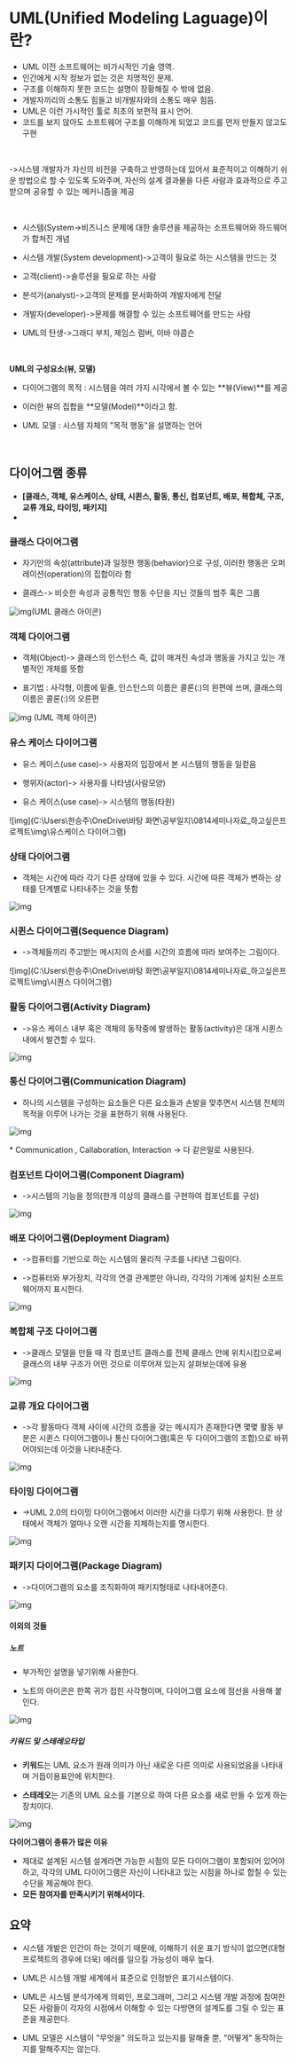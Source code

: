 

# UML(Unified Modeling Laguage)이란?

* UML 이전 소프트웨어는 비가시적인 기술 영역.
* 인간에게 시작 정보가 없는 것은 치명적인 문제.
* 구조를 이해하지 못한 코드는 설명이 장황해질 수 밖에 없음.
* 개발자끼리의 소통도 힘들고 비개발자와의 소통도 매우 힘듬.
* UML은 이런 가시적인 툴로 최초의 보편적 표시 언어.
* 코드를 보지 않아도 소프트웨어 구조를 이해하게 되었고 코드를 먼저 만들지 않고도 구현

<br>

->시스템 개발자가 자신의 비전을 구축하고 반영하는데 있어서 표준적이고 이해하기 쉬운 방법으로 할 수 있도록 도와주며, 자신의 설계 결과물을 다른 사람과 효과적으로 주고받으며 공유할 수 있는 메커니즘을 제공

<br>

* 시스템(System->비즈니스 문제에 대한 솔루션을 제공하는 소프트웨어와 하드웨어가 합쳐진 개념

* 시스템 개발(System development)->고객이 필요로 하는 시스템을 만드는 것

* 고객(client)->솔루션을 필요로 하는 사람

* 분석가(analyst)->고객의 문제를 문서화하여 개발자에게 전달

* 개발자(developer)->문제를 해결할 수 있는 소프트웨어를 만드는 사람

* UML의 탄생->그래디 부치, 제임스 럼버, 이바 야콥슨

<br>

**UML의 구성요소(뷰, 모델)**

* 다이어그램의 목적 : 시스템을 여러 가지 시각에서 볼 수 있는 **뷰(View)**를 제공
* 이러한 뷰의 집합을 **모델(Model)**이라고 함.

* UML 모델 : 시스템 자체의 "목적 행동"을 설명하는 언어

<br>

## 다이어그램 종류

* **[클래스, 객체, 유스케이스, 상태, 시퀸스, 활동, 통신, 컴포넌트, 배포, 복합체, 구조, 교류 개요, 타이밍, 패키지]** 
* 

### **클래스 다이어그램**

* 자기만의 속성(attribute)과 일정한 행동(behavior)으로 구성, 이러한 행동은 오퍼레이션(operation)의 집합이라 함

* 클래스-> 비슷한 속성과 공통적인 행동 수단을 지닌 것들의 범주 혹은 그룹

![img](https://t1.daumcdn.net/cfile/tistory/23253F46552F3FF21B)(UML 클래스 아이콘)



### **객체 다이어그램**

* 객체(Object)-> 클래스의 인스턴스 즉, 값이 매겨진 속성과 행동을 가지고 있는 개별적인 개체를 뜻함

* 표기법 : 사각형, 이름에 밑줄, 인스턴스의 이름은 콜론(:)의 왼편에 쓰며, 클래스의 이름은 콜론(:)의 오른편

![img](https://t1.daumcdn.net/cfile/tistory/23372A33552F41F61D) (UML 객체 아이콘)





### **유스 케이스 다이어그램**

* 유스 케이스(use case)-> 사용자의 입장에서 본 시스템의 행동을 일컫음

* 행위자(actor)-> 사용자를 나타냄(사람모양)

* 유스 케이스(use case)-> 시스템의 행동(타원)

![img](C:\Users\한승주\OneDrive\바탕 화면\공부일지\0814세미나자료_하고싶은프로젝트\img\유스케이스 다이어그램)



### **상태 다이어그램**

* 객체는 시간에 따라 각기 다른 상태에 있을 수 있다. 시간에 따른 객체가 변하는 상태를 단계별로 나타내주는 것을 뜻함

![img](https://t1.daumcdn.net/cfile/tistory/27544135552F48401C)



### **시퀸스 다이어그램(Sequence Diagram)**

* ->객체들끼리 주고받는 메시지의 순서를 시간의 흐름에 따라 보여주는 그림이다.

![img](C:\Users\한승주\OneDrive\바탕 화면\공부일지\0814세미나자료_하고싶은프로젝트\img\시퀀스 다이어그램)



### **활동 다이어그램(Activity Diagram)**

* ->유스 케이스 내부 혹은 객체의 동작중에 발생하는 활동(activity)은 대개 시퀸스 내에서 발견할 수 있다.

![img](https://t1.daumcdn.net/cfile/tistory/234C9D46552F4EAB09)



### **통신 다이어그램(Communication Diagram)**

* 하나의 시스템을 구성하는 요소들은 다른 요소들과 손발을 맞추면서 시스템 전체의 목적을 이루어 나가는 것을 표현하기 위해 사용된다.

![img](https://t1.daumcdn.net/cfile/tistory/27425243552F4F4A14)



\* Communication , Callaboration, Interaction -> 다 같은말로 사용된다.



### **컴포넌트 다이어그램(Component Diagram)**

* ->시스템의 기능을 정의(한개 이상의 클래스를 구현하여 컴포넌트를 구성)

![img](https://t1.daumcdn.net/cfile/tistory/25332B39552F50DD17)



### **배포 다이어그램(Deployment Diagram)**

* ->컴퓨터를 기반으로 하는 시스템의 물리적 구조를 나타낸 그림이다.

* ->컴퓨터와 부가장치, 각각의 연결 관계뿐만 아니라, 각각의 기계에 설치된 소프트웨어까지 표시한다.

![img](https://t1.daumcdn.net/cfile/tistory/2131D334552F515214)



### **복합체 구조 다이어그램**

* ->클래스 모델을 만들 때 각 컴포넌트 클래스를 전체 클래스 안에 위치시킴으로써 클래스의 내부 구조가 어떤 것으로 이루어져 있는지 살펴보는데에 유용

![img](https://t1.daumcdn.net/cfile/tistory/2541F142552F55DC17)



### **교류 개요 다이어그램**

* ->각 활동마다 객체 사이에 시간의 흐름을 갖는 메시지가 존재한다면 몇몇 활동 부분은 시퀸스 다이어그램이나 통신 다이어그램(혹은 두 다이어그램의 조합)으로 바뀌어야되는데 이것을 나타내준다.

![img](https://t1.daumcdn.net/cfile/tistory/240BE543552F567D10)



### **타이밍 다이어그램**

* ->UML 2.0의 타이밍 다이어그램에서 이러한 시간을 다루기 위해 사용한다. 한 상태에서 객체가 얼마나 오랜 시간을 지체하는지를 명시한다.

![img](https://t1.daumcdn.net/cfile/tistory/233F7333552F5CEE2F)





### **패키지 다이어그램(Package Diagram)**

* ->다이어그램의 요소를 조직화하여 패키지형태로 나타내어준다.

![img](https://t1.daumcdn.net/cfile/tistory/24523B46552FAD6011)



#### **이외의 것들**

##### **노트**

* 부가적인 설명을 넣기위해 사용한다.

* 노트의 아이콘은 한쪽 귀가 접힌 사각형이며, 다이어그램 요소에 점선을 사용해 붙인다.

![img](https://t1.daumcdn.net/cfile/tistory/250A8538552F529D1D)



##### **키워드 및 스테레오타입**

* **키워드**는 UML 요소가 원래 의미가 아닌 새로운 다른 의미로 사용되었음을 나타내며 거듭이용표안에 위치한다.

* **스테레오**는 기존의 UML 요소를 기본으로 하여 다른 요소를 새로 만들 수 있게 하는 장치이다.



![img](https://t1.daumcdn.net/cfile/tistory/2516C141552F545917)



**다이어그램이 종류가 많은 이유**

* 제대로 설계된 시스템 설계라면 가능한 시점의 모든 다이어그램이 포함되어 있어야 하고, 각각의 UML 다이어그램은 자신이 나타내고 있는 시점을 하나로 합칠 수 있는 수단을 제공해야 한다.
* **모든 참여자를 만족시키기 위해서이다.**



## **요약**

* 시스템 개발은 인간이 하는 것이기 때문에, 이해하기 쉬운 표기 방식이 없으면(대형 프로젝트의 경우에 더욱) 에러를 일으킬 가능성이 매우 높다.

* UML은 시스템 개발 세계에서 표준으로 인정받은 표기시스템이다.

* UML은 시스템 분석가에게 의뢰인, 프로그래머, 그리고 시스템 개발 과정에 참여한 모든 사람들이 각자의 시점에서 이해할 수 있는 다방면의 설계도를 그릴 수 있는 표준을 제공한다.

* UML 모델은 시스템이 "무엇을" 의도하고 있는지를 말해줄 뿐, "어떻게" 동작하는지를 말해주지는 않는다.

